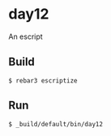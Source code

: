 day12
=====

An escript

Build
-----

    $ rebar3 escriptize

Run
---

    $ _build/default/bin/day12
